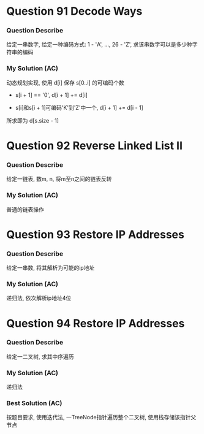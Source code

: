 # Question 91   Decode Ways

### Question Describe

给定一串数字, 给定一种编码方式: 1 - 'A', ..., 26 - 'Z', 求该串数字可以是多少种字符串的编码

### My Solution (AC)

动态规划实现, 使用 d[i] 保存 s[0..i] 的可编码个数

- s[i + 1] == '0', d[i + 1] += d[i]

- s[i]和s[i + 1]可编码'K'到'Z'中一个, d[i + 1] += d[i - 1]

所求即为 d[s.size - 1]

# Question 92   Reverse Linked List II

### Question Describe

给定一链表, 数m, n, 将m至n之间的链表反转

### My Solution (AC)

普通的链表操作

# Question 93   Restore IP Addresses

### Question Describe

给定一串数, 将其解析为可能的ip地址

### My Solution (AC)

递归法, 依次解析ip地址4位

# Question 94   Restore IP Addresses

### Question Describe

给定一二叉树, 求其中序遍历

### My Solution (AC)

递归法

### Best Solution (AC)

按题目要求, 使用迭代法, 一TreeNode指针遍历整个二叉树, 使用栈存储该指针父节点
